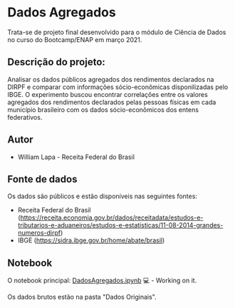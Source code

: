 # Dados Agregados

Trata-se de projeto final desenvolvido para o módulo de Ciência de Dados no curso do Bootcamp/ENAP em março 2021.

## Descrição do projeto:
Analisar os dados públicos agregados dos rendimentos declarados na DIRPF e comparar com informações sócio-econômicas disponilizadas pelo IBGE.
O experimento buscou encontrar correlações entre os valores agregados dos rendimentos declarados pelas pessoas físicas em cada município brasileiro com os dados sócio-econômicos dos entens federativos. 

## Autor
* William Lapa - Receita Federal do Brasil

## Fonte de dados
Os dados são públicos e estão disponíveis nas seguintes fontes:
- Receita Federal do Brasil (https://receita.economia.gov.br/dados/receitadata/estudos-e-tributarios-e-aduaneiros/estudos-e-estatisticas/11-08-2014-grandes-numeros-dirpf)
- IBGE (https://sidra.ibge.gov.br/home/abate/brasil)

## Notebook

O notebook principal:
[DadosAgregados.ipynb](https://github.com/williamlapa/DadosAgregados/blob/main/DadosAgregados.ipynb) 💻 - Working on it.

Os dados brutos estão na pasta "Dados Originais".
